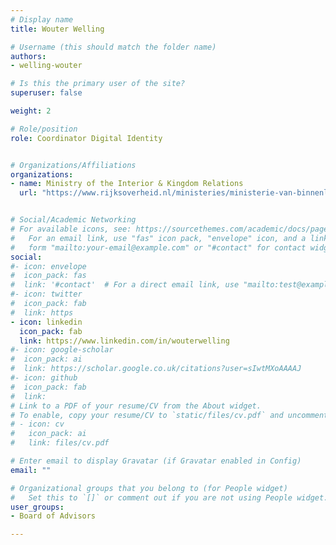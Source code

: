 ```yaml
---
# Display name
title: Wouter Welling

# Username (this should match the folder name)
authors:
- welling-wouter

# Is this the primary user of the site?
superuser: false

weight: 2

# Role/position
role: Coordinator Digital Identity


# Organizations/Affiliations
organizations:
- name: Ministry of the Interior & Kingdom Relations
  url: "https://www.rijksoverheid.nl/ministeries/ministerie-van-binnenlandse-zaken-en-koninkrijksrelaties"


# Social/Academic Networking
# For available icons, see: https://sourcethemes.com/academic/docs/page-builder/#icons
#   For an email link, use "fas" icon pack, "envelope" icon, and a link in the
#   form "mailto:your-email@example.com" or "#contact" for contact widget.
social:
#- icon: envelope
#  icon_pack: fas
#  link: '#contact'  # For a direct email link, use "mailto:test@example.org".
#- icon: twitter
#  icon_pack: fab
#  link: https
- icon: linkedin
  icon_pack: fab
  link: https://www.linkedin.com/in/wouterwelling
#- icon: google-scholar
#  icon_pack: ai
#  link: https://scholar.google.co.uk/citations?user=sIwtMXoAAAAJ
#- icon: github
#  icon_pack: fab
#  link: 
# Link to a PDF of your resume/CV from the About widget.
# To enable, copy your resume/CV to `static/files/cv.pdf` and uncomment the lines below.
# - icon: cv
#   icon_pack: ai
#   link: files/cv.pdf

# Enter email to display Gravatar (if Gravatar enabled in Config)
email: ""

# Organizational groups that you belong to (for People widget)
#   Set this to `[]` or comment out if you are not using People widget.
user_groups:
- Board of Advisors

---
```






     

